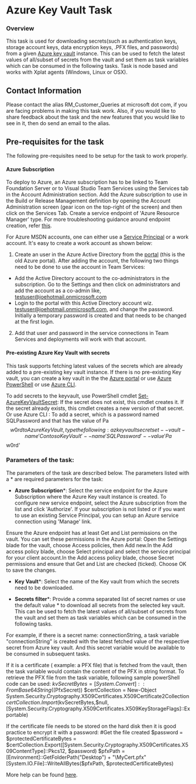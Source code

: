 

# Azure Key Vault Task

### Overview

This task is used for downloading secrets(such as authentication keys, storage account keys, data encryption keys, .PFX files, and passwords)  from a given [Azure key vault](https://docs.microsoft.com/en-us/rest/api/keyvault/about-keys--secrets-and-certificates?redirectedfrom=MSDN#key-vault-secrets-1) instance.
This can be used to fetch the latest values of all/subset of secrets from the vault and set them as task variables which can be consumed in the following tasks.
Task is node based and works with Xplat agents  (Windows, Linux or OSX).

## Contact Information

Please contact the alias RM\_Customer\_Queries at microsoft dot com, if you are facing problems in making this task work. Also, if you would like to share feedback about the task and the new features that you would like to see in it, then do send an email to the alias.

## Pre-requisites for the task

The following pre-requisites need to be setup for the task to work properly.

#### Azure Subscription

To deploy to Azure, an Azure subscription has to be linked to Team Foundation Server or to Visual Studio Team Services using the Services tab in the Account Administration section. Add the Azure subscription to use in the Build or Release Management definition by opening the Account Administration screen (gear icon on the top-right of the screen) and then click on the Services Tab. Create a service endpoint of 'Azure Resource Manager' type. For more troubleshooting guidance around endpoint creation, refer [this](https://www.visualstudio.com/en-us/docs/build/actions/azure-rm-endpoint).

For Azure MSDN accounts, one can either use a [Service Principal](https://go.microsoft.com/fwlink/?LinkID=623000&clcid=0x409) or a work account. It's easy to create a work account as shown below:

1. Create an user in the Azure Active Directory from the [portal](https://msdn.microsoft.com/en-us/library/azure/hh967632.aspx) (this is the old Azure portal). After adding the account, the following two things need to be done to use the account in Team Services:
  - Add the Active Directory account to the co-administrators in the subscription. Go to the Settings and then click on administrators and add the account as a co-admin like, [testuser@joehotmail.onmicrosoft.com](mailto:testuser@joehotmail.onmicrosoft.com)
  - Login to the portal with this Active Directory account wiz. [testuser@joehotmail.onmicrosoft.com](mailto:testuser@joehotmail.onmicrosoft.com), and change the password. Initially a temporary password is created and that needs to be changed at the first login.
2. Add that user and password in the service connections in Team Services and deployments will work with that account.

#### Pre-existing Azure Key Vault with secrets

This task supports fetching latest values of the secrets which are already added to a pre-existing key vault instance. If there is no pre-existing Key vault, you can create a key vault in the the [Azure portal](https://ms.portal.azure.com/#create/Microsoft.KeyVault) or use [Azure PowerShell](https://docs.microsoft.com/en-us/azure/key-vault/key-vault-get-started#a-idvaultacreate-a-key-vault) or use [Azure CLI](https://docs.microsoft.com/en-us/azure/key-vault/key-vault-manage-with-cli2#create-a-key-vault).

To add secrets to the keyvault, use PowerShell cmdlet [Set-AzureKeyVaultSecret](https://docs.microsoft.com/en-us/powershell/module/azurerm.keyvault/set-azurekeyvaultsecret?view=azurermps-4.0.0): If the secret does not exist, this cmdlet creates it. If the secret already exists, this cmdlet creates a new version of that secret. 
Or use Azure CLI : To add a secret, which is a password named SQLPassword and that has the value of Pa$$w0rd to Azure Key Vault, type the following:
az keyvault secret set --vault-name 'ContosoKeyVault' --name 'SQLPassword' --value 'Pa$$w0rd'

### Parameters of the task:

The parameters of the task are described below. The parameters listed with a \* are required parameters for the task:

 * **Azure Subscription**\*: Select the service endpoint for the Azure Subscription where the Azure Key vault instance is created. To configure new service endpoint, select the Azure subscription from the list and click 'Authorize'. If your subscription is not listed or if you want to use an existing Service Principal, you can setup an Azure service connection using 'Manage' link.

Ensure the Azure endpoint has at least Get and List permissions on the vault. You can set these permissions in the Azure portal:
Open the Settings blade for the vault, choose Access policies, then Add new.In the Add access policy blade, choose Select principal and select the service principal for your client account.In the Add access policy blade, choose Secret permissions and ensure that Get and List are checked (ticked). Choose OK to save the changes.
 
 * **Key Vault**\*: Select the name of the Key vault from which the secrets need to be downloaded.
 
 * **Secrets filter**\*: Provide a comma separated list of secret names or use the default value * to download all secrets from the selected key vault.  This can be used to fetch the latest values of all/subset of secrets from the vault and set them as task variables which can be consumed in the following tasks. 

For example, if there is a secret name: connectionString, a task variable "connectionString" is created with the latest fetched value of the respective secret from Azure key vault. And this secret variable would be available to be consumed in subsequent tasks.

If it is a certificate ( example: a PFX file) that is fetched from the vault, then the task variable would contain the content of the PFX in string format. To retrieve the PFX file from the task variable, following sample powerShell code can be used:
$kvSecretBytes = [System.Convert]::FromBase64String($(PfxSecret))
$certCollection = New-Object System.Security.Cryptography.X509Certificates.X509Certificate2Collection
$certCollection.Import($kvSecretBytes,$null,[System.Security.Cryptography.X509Certificates.X509KeyStorageFlags]::Exportable)

If the certificate file needs to be stored on the hard disk then it is good practice to encrypt it with a password:
#Get the file created
$password = <password>
$protectedCertificateBytes = $certCollection.Export([System.Security.Cryptography.X509Certificates.X509ContentType]::Pkcs12, $password)
$pfxPath = [Environment]::GetFolderPath("Desktop") + "\MyCert.pfx"
[System.IO.File]::WriteAllBytes($pfxPath, $protectedCertificateBytes)

More help can be found [here](https://blogs.technet.microsoft.com/kv/2016/09/26/get-started-with-azure-key-vault-certificates).

